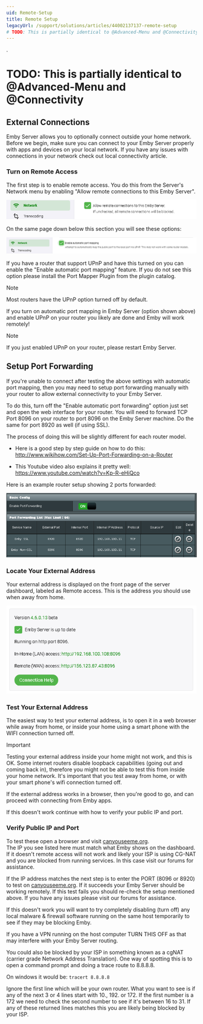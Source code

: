 ```yaml
---
uid: Remote-Setup
title: Remote Setup
legacyUrl: /support/solutions/articles/44002137137-remote-setup
# TODO: This is partially identical to @Advanced-Menu and @Connectivity
---
```


.
# TODO: This is partially identical to @Advanced-Menu and @Connectivity

## External Connections

Emby Server allows you to optionally connect outside your home network. Before we begin, make sure you can connect to your Emby Server properly with apps and devices on your local network.
If you have any issues with connections in your network check out local connectivity article.

### Turn on Remote Access

The first step is to enable remote access. You do this from the Server's Network menu by enabling "Allow remote connections to this Emby Server". 

![Remote Setup1](images/server/remote_setup1.png)

On the same page down below this section you will see these options:

![Remote Setup2](images/server/remote_setup2.png)

If you have a router that support UPnP and have this turned on you can enable the "Enable automatic port mapping" feature. If you do not see this option please install the Port Mapper Plugin from the plugin catalog.  

> [!NOTE]
> Most routers have the UPnP option turned off by default.

If you turn on automatic port mapping in Emby Server (option shown above) and enable UPnP on your router you likely are done and Emby will work remotely!

> [!NOTE]
> If you just enabled UPnP on your router, please restart Emby Server.

## Setup Port Forwarding

If you're unable to connect after testing the above settings with automatic port mapping, then you may need to setup port forwarding manually with your router to allow external connectivity to your Emby Server.

To do this, turn off the "Enable automatic port forwarding" option just set and open the web interface for your router. You will need to forward TCP Port 8096 on your router to port 8096 on the Emby Server machine. Do the same for port 8920 as well (if using SSL).

The process of doing this will be slightly different for each router model. 

- Here is a good step by step guide on how to do this:
  http://www.wikihow.com/Set-Up-Port-Forwarding-on-a-Router

- This Youtube video also explains it pretty well:
  https://www.youtube.com/watch?v=Kp-R-eHiQco

Here is an example router setup showing 2 ports forwarded:

![Remote Setup3](images/server/remote_setup3.png)

### Locate Your External Address
Your external address is displayed on the front page of the server dashboard, labeled as Remote access. This is the address you should use when away from home.

![Remote Setup4](images/server/remote_setup4.png)

### Test Your External Address

The easiest way to test your external address, is to open it in a web browser while away from home, or inside your home using a smart phone with the WIFI connection turned off.

> [!IMPORTANT]
> Testing your external address inside your home might not work, and this is OK. Some internet routers disable loopback capabilities (going out and coming back in), therefore you might not be able to test this from inside your home network. It's important that you test away from home, or with your smart phone's wifi connection turned off.

If the external address works in a browser, then you're good to go, and can proceed with connecting from Emby apps.

If this doesn't work continue with how to verify your public IP and port.

### Verify Public IP and Port

To test these open a browser and visit [canyouseeme.org](http://example.com).  
The IP you see listed here must match what Emby shows on the dashboard.  If it doesn't remote access will not work and likely your ISP is using CG-NAT and you are blocked from running services.  In this case visit our forums for assistance.

If the IP address matches the next step is to enter the PORT (8096 or 8920) to test on [canyouseeme.org](http://example.com). If it succeeds your Emby Server should be working remotely.  If this test fails you should re-check the setup mentioned above. If you have any issues please visit our forums for assistance.

If this doesn't work you will want to try completely disabling (turn off) any local malware & firewall software running on the same host temporarily to see if they may be blocking Emby.

If you have a VPN running on the host computer TURN THIS OFF as that may interfere with your Emby Server routing.

You could also be blocked by your ISP in something known as a cgNAT (carrier grade Network Address Translation).  One way of spotting this is to open a command prompt and doing a trace route to 8.8.8.8.

On windows it would be: `tracert 8.8.8.8`

Ignore the first line which will be your own router.  What you want to see is if any of the next 3 or 4 lines start with 10., 192. or 172.  If the first number is a 172 we need to check the second number to see if it's between 16 to 31.  If any of these returned lines matches this you are likely being blocked by your ISP.